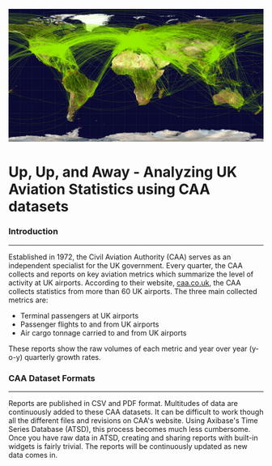 ![TitlePhoto](Images/TitlePhoto.png)

Up, Up, and Away - Analyzing UK Aviation Statistics using CAA datasets
======================================================================

### Introduction
----------------

Established in 1972, the Civil Aviation Authority (CAA) serves as an independent specialist for the UK government. Every quarter, the CAA collects and reports on key aviation metrics which summarize the level of activity at UK airports. According to their website, [caa.co.uk](https://www.caa.co.uk/Data-and-analysis/UK-aviation-market/Airports/Datasets/UK-Airport-data/Airport-data-2016-06/), the CAA collects statistics from more than 60 UK airports. The three main collected metrics are:

* Terminal passengers at UK airports
* Passenger flights to and from UK airports
* Air cargo tonnage carried to and from UK airports

These reports show the raw volumes of each metric and year over year (y-o-y) quarterly growth rates.

### CAA Dataset Formats
------------------------

Reports are published in CSV and PDF format. Multitudes of data are continuously added to these CAA datasets. It can be difficult to work though all the different files and revisions on CAA's website. Using Axibase's Time Series Database (ATSD), this process becomes much less cumbersome. Once you have raw data in ATSD, creating and sharing reports with built-in widgets is fairly trivial. The reports will be continuously updated as new data comes in.
